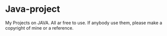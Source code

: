 # Java-project

My Projects on JAVA. All ar free to use. If anybody use them, please make a copyright of mine or a reference.
